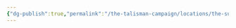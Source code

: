```yaml
---
{"dg-publish":true,"permalink":"/the-talisman-campaign/locations/the-sunken-spire/levels-players/10th/","noteIcon":""}
---
```


